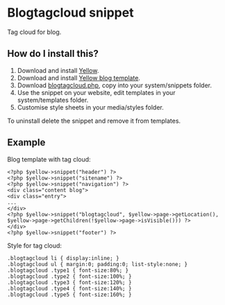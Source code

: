 Blogtagcloud snippet
====================
Tag cloud for blog.

How do I install this?
----------------------
1. Download and install [Yellow](https://github.com/markseu/yellowcms/).  
2. Download and install [Yellow blog template](https://github.com/markseu/yellowcms-extensions/blob/master/templates/blog/README.md).  
3. Download [blogtagcloud.php](blogtagcloud.php?raw=true), copy into your system/snippets folder.  
4. Use the snippet on your website, edit templates in your system/templates folder.
5. Customise style sheets in your media/styles folder.

To uninstall delete the snippet and remove it from templates.

Example
-------
Blog template with tag cloud:

    <?php $yellow->snippet("header") ?>
    <?php $yellow->snippet("sitename") ?>
    <?php $yellow->snippet("navigation") ?>
    <div class="content blog">
    <div class="entry">
    ...
    </div>
    <?php $yellow->snippet("blogtagcloud", $yellow->page->getLocation(), $yellow->page->getChildren(!$yellow->page->isVisible())) ?>
    </div>
    <?php $yellow->snippet("footer") ?>
 
Style for tag cloud:

    .blogtagcloud li { display:inline; }
    .blogtagcloud ul { margin:0; padding:0; list-style:none; }
    .blogtagcloud .type1 { font-size:80%; }
    .blogtagcloud .type2 { font-size:100%; }
    .blogtagcloud .type3 { font-size:120%; }
    .blogtagcloud .type4 { font-size:140%; }
    .blogtagcloud .type5 { font-size:160%; }